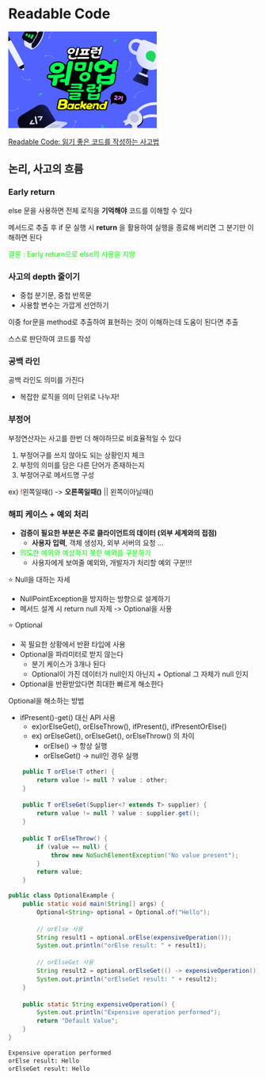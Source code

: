 # Readable Code

<img src="img.png" width="300" alt="이미지 설명">

[Readable Code: 읽기 좋은 코드를 작성하는 사고법](https://www.inflearn.com/course/readable-code-%EC%9D%BD%EA%B8%B0%EC%A2%8B%EC%9D%80%EC%BD%94%EB%93%9C-%EC%9E%91%EC%84%B1%EC%82%AC%EA%B3%A0%EB%B2%95/dashboard)

## 논리, 사고의 흐름

### Early return
else 문을 사용하면 전체 로직을 **기억해야** 코드를 이해할 수 있다

메서드로 추출 후 if 문 실행 시 **return** 을 활용하여 실행을 종료해 버리면 그 분기만 이해하면 된다

<span style= "color:lime">결론 : Early return으로 else의 사용을 지양</span>

### 사고의 depth 줄이기
- 중첩 분기문, 중첩 반목문
- 사용할 변수는 가깝게 선언하기

이중 for문을 method로 추출하여 표현하는 것이 이해하는데 도움이 된다면 추출

스스로 판단하여 코드를 작성

### 공백 라인
공백 라인도 의미를 가진다
- 복잡한 로직을 의미 단위로 나누자!

### 부정어
부정연산자는 사고를 한번 더 해야하므로 비효율적일 수 있다

1. 부정어구를 쓰지 않아도 되는 상황인지 체크
2. 부정의 의미를 담은 다른 단어가 존재하는지
3. 부정어구로 메서드명 구성

ex) <span style= "color:red">!</span>왼쪽일때() -> **오른쪽일때()** || 왼쪽이아닐때()

### 해피 케이스 + 예외 처리

- **검증이 필요한 부분은 주로 클라이언트의 데이터 (외부 세계와의 접점)**
  - **사용자 입력**, 객체 생성자, 외부 서버의 요청 ...
- <span style= "color:lime">의도한 예외와 예상하지 못한 예외를 구분하기</span>
  - 사용자에게 보여줄 예외와, 개발자가 처리할 예외 구분!!!

⭐ Null을 대하는 자세
- NullPointException을 방지하는 방향으로 설계하기
- 메서드 설계 시 return null 자제 -> Optional을 사용

⭐ Optional
- 꼭 필요한 상황에서 반환 타입에 사용
- Optional을 파라미터로 받지 않는다
  - 분기 케이스가 3개나 된다 
  - Optional이 가진 데이터가 null인지 아닌지 + Optional 그 자체가 null 인지
- Optional을 반환받았다면 최대한 빠르게 해소한다

Optional을 해소하는 방법
- ifPresent()-get() 대신 API 사용
  - ex)orElseGet(), orElseThrow(), ifPresent(), ifPresentOrElse()
  - ex) orElseGet(), orElseGet(), orElseThrow() 의 차이
    - orElse() -> 항상 실행
    - orElseGet() -> null인 경우 실행

```java
    public T orElse(T other) {
        return value != null ? value : other;
    }
    
    public T orElseGet(Supplier<? extends T> supplier) {
        return value != null ? value : supplier.get();
    }

    public T orElseThrow() {
        if (value == null) {
            throw new NoSuchElementException("No value present");
        }
        return value;
    }
```

```java
public class OptionalExample {
    public static void main(String[] args) {
        Optional<String> optional = Optional.of("Hello");

        // orElse 사용
        String result1 = optional.orElse(expensiveOperation());
        System.out.println("orElse result: " + result1);

        // orElseGet 사용
        String result2 = optional.orElseGet(() -> expensiveOperation());
        System.out.println("orElseGet result: " + result2);
    }

    public static String expensiveOperation() {
        System.out.println("Expensive operation performed");
        return "Default Value";
    }
}
```

```text
Expensive operation performed
orElse result: Hello
orElseGet result: Hello
```
